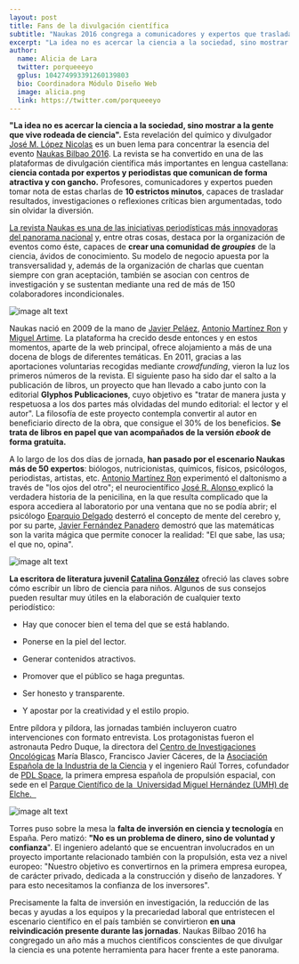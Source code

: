 ```yaml
---
layout: post
title: Fans de la divulgación científica
subtitle: "Naukas 2016 congrega a comunicadores y expertos que trasladan al público su pasión por la ciencia de forma desinteresada"
excerpt: "La idea no es acercar la ciencia a la sociedad, sino mostrar a la gente que vive rodeada de ciencia. Esta revelación del químico y divulgador José M. López Nicolas es un buen lema para concentrar la esencia del evento Naukas Bilbao 2016. La revista se ha convertido en una de las plataformas de divulgación científica más importantes en lengua castellana: ciencia contada por expertos y periodistas que comunican de forma atractiva y con gancho. Profesores, comunicadores y expertos pueden tomar nota de estas charlas de 10 estrictos minutos, capaces de trasladar resultados, investigaciones o reflexiones críticas bien argumentadas, todo sin olvidar la diversión."
author:
  name: Alicia de Lara
  twitter: porqueeeyo
  gplus: 104274993391260139803 
  bio: Coordinadora Módulo Diseño Web
  image: alicia.png
  link: https://twitter.com/porqueeeyo
---
```

**"La idea no es acercar la ciencia a la sociedad, sino mostrar a la gente que vive rodeada de ciencia".** Esta revelación del químico y divulgador [José M. López Nicolas](https://twitter.com/ScientiaJMLN?lang=es) es un buen lema para concentrar la esencia del evento [Naukas Bilbao 2016](http://naukas.com/2016/07/18/programa-provisional-de-charlas-naukas-bilbao-2016/). La revista se ha convertido en una de las plataformas de divulgación científica más importantes en lengua castellana: **ciencia contada por expertos y periodistas que comunican de forma atractiva y con gancho.** Profesores, comunicadores y expertos pueden tomar nota de estas charlas de **10 estrictos minutos**, capaces de trasladar resultados, investigaciones o reflexiones críticas bien argumentadas, todo sin olvidar la diversión.

[La revista Naukas es una de las iniciativas periodísticas más innovadoras del panorama nacional](http://mip.umh.es/ranking/) y, entre otras cosas, destaca por la organización de eventos como éste, capaces de **crear una comunidad de _groupies_** de la ciencia, ávidos de conocimiento. Su modelo de negocio apuesta por la transversalidad y, además de la organización de charlas que cuentan siempre con gran aceptación, también se asocian con centros de investigación y se sustentan mediante una red de más de 150 colaboradores incondicionales. 

![image alt text](https://dl.dropboxusercontent.com/u/3578704/shots/nauimage_0.jpg)

Naukas nació en 2009 de la mano de [Javier Peláez](https://twitter.com/irreductible?lang=es), [Antonio Martínez Ron](https://twitter.com/aberron?lang=es) y [Miguel Artime](https://twitter.com/maikelnaiblog?lang=es). La plataforma ha crecido desde entonces y en estos momentos, aparte de la web principal, ofrece alojamiento a más de una docena de blogs de diferentes temáticas. En 2011, gracias a las aportaciones voluntarias recogidas mediante *crowdfunding*, vieron la luz los primeros números de la revista. El siguiente paso ha sido dar el salto a la publicación de libros, un proyecto que han llevado a cabo junto con la editorial **Glyphos Publicaciones**, cuyo objetivo es "tratar de manera justa y respetuosa a los dos partes más olvidadas del mundo editorial: el lector y el autor". La filosofía de este proyecto contempla convertir al autor en beneficiario directo de la obra, que consigue el 30% de los beneficios. **Se trata de libros en papel que van acompañados de la versión _ebook_ de forma gratuita.** 

A lo largo de los dos días de jornada, **han pasado por el escenario Naukas más de 50 expertos**: biólogos, nutricionistas, químicos, físicos, psicólogos, periodistas, artistas, etc. [Antonio Martínez Ron](https://twitter.com/aberron?lang=es) experimentó el daltonismo a través de "los ojos del otro"; el neurocientífico [José R. Alonso ](https://twitter.com/jralonso3?lang=es)explicó la verdadera historia de la penicilina, en la que resulta complicado que la espora accediera al laboratorio por una ventana que no se podía abrir; el psicólogo [Eparquio Delgado](https://twitter.com/eparquiodelgado?lang=es) desterró el concepto de mente del cerebro y, por su parte, [Javier Fernández Panadero](https://twitter.com/javierfpanadero?lang=es) demostró que las matemáticas son la varita mágica que permite conocer la realidad: "El que sabe, las usa; el que no, opina".

![image alt text](https://dl.dropboxusercontent.com/u/3578704/shots/nauimage_1.jpg)

**La escritora de literatura juvenil [Catalina González](http://www.eitb.eus/es/divulgacion/naukas-bilbao/videos/detalle/4392470/naukas-bilbao-2016--catalina-gonzalez/)** ofreció las claves sobre cómo escribir un libro de ciencia para niños. Algunos de sus consejos pueden resultar muy útiles en la elaboración de cualquier texto periodístico: 

- Hay que conocer bien el tema del que se está hablando.

- Ponerse en la piel del lector.

- Generar contenidos atractivos.

- Promover que el público se haga preguntas.

- Ser honesto y transparente.

- Y apostar por la creatividad y el estilo propio.

Entre píldora y píldora, las jornadas también incluyeron cuatro intervenciones con formato entrevista. Los protagonistas fueron el astronauta Pedro Duque, la directora del [Centro de Investigaciones Oncológicas](https://www.cnio.es/es/index.asp) María Blasco, Francisco Javier Cáceres, de la [Asociación Española de la Industria de la Ciencia](http://www.ineustar.com/) y el ingeniero Raúl Torres, cofundador de [PDL Space](http://www.pldspace.com/), la primera empresa española de propulsión espacial, con sede en el [Parque Científico de la  Universidad Miguel Hernández (UMH) de Elche. ](http://www.parquecientificoumh.es/)[ ](http://www.parquecientificoumh.es/)

![image alt text](https://dl.dropboxusercontent.com/u/3578704/shots/nauimage_2.png)

Torres puso sobre la mesa la **falta de inversión en ciencia y tecnología** en España. Pero matizó: **"No es un problema de dinero, sino de voluntad y confianza**". El ingeniero adelantó que se encuentran involucrados en un proyecto importante relacionado también con la propulsión, esta vez a nivel europeo: "Nuestro objetivo es convertirnos en la primera empresa europea, de carácter privado, dedicada a la construcción y diseño de lanzadores. Y para esto necesitamos la confianza de los inversores". 

Precisamente la falta de inversión en investigación, la reducción de las becas y ayudas a los equipos y la precariedad laboral que entristecen el escenario científico en el país también se convirtieron **en una reivindicación presente durante las jornadas**. Naukas Bilbao 2016 ha congregado un año más a muchos científicos conscientes de que divulgar la ciencia es una potente herramienta para hacer frente a este panorama. 

